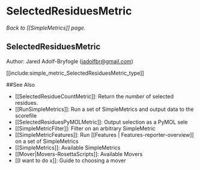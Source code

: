# SelectedResiduesMetric
*Back to [[SimpleMetrics]] page.*
## SelectedResiduesMetric

Author: Jared Adolf-Bryfogle (jadolfbr@gmail.com)

[[include:simple_metric_SelectedResiduesMetric_type]]

##See Also

* [[SelectedResidueCountMetric]]: Return the _number_ of selected residues.
* [[RunSimpleMetrics]]: Run a set of SimpleMetrics and output data to the scorefile
* [[SelectedResiduesPyMOLMetric]]: Output selection as a PyMOL sele
* [[SimpleMetricFilter]]: Filter on an arbitrary SimpleMetric
* [[SimpleMetricFeatures]]: Run [[Features | Features-reporter-overview]] on a set of SimpleMetrics
* [[SimpleMetrics]]: Available SimpleMetrics
* [[Mover|Movers-RosettaScripts]]: Available Movers
* [[I want to do x]]: Guide to choosing a mover